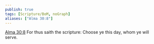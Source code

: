 ```yaml
---
publish: true
tags: [Scripture/BoM, noGraph]
aliases: ["Alma 30:8"]
---
```

[Alma 30:8](https://churchofjesuschrist.org/study/scriptures/bofm/alma/30?lang=eng&id=p8#p8) For thus saith the scripture: Choose ye this day, whom ye will serve.
